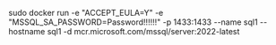 ﻿sudo docker run -e "ACCEPT_EULA=Y" -e "MSSQL_SA_PASSWORD=Password!!!!!!" -p 1433:1433 --name sql1 --hostname sql1 -d mcr.microsoft.com/mssql/server:2022-latest